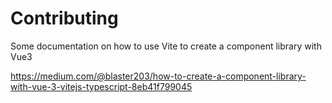 # Contributing

Some documentation on how to use Vite to create a component library with Vue3

https://medium.com/@blaster203/how-to-create-a-component-library-with-vue-3-vitejs-typescript-8eb41f799045
